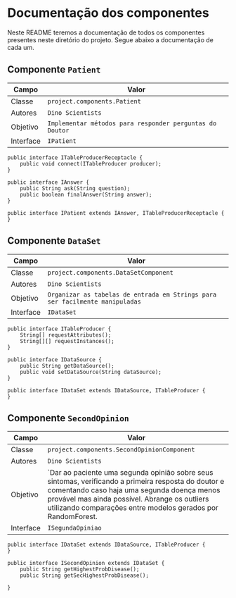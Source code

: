 # Documentação dos componentes
Neste README teremos a documentação de todos os componentes presentes neste diretório do projeto. Segue abaixo a documentação de cada um.

## Componente `Patient`
Campo | Valor
----- | -----
Classe | `project.components.Patient`
Autores | `Dino Scientists`
Objetivo | `Implementar métodos para responder perguntas do Doutor`
Interface | `IPatient`

```
public interface ITableProducerReceptacle {
    public void connect(ITableProducer producer);
}

public interface IAnswer {
    public String ask(String question);
    public boolean finalAnswer(String answer);
}

public interface IPatient extends IAnswer, ITableProducerReceptacle {
}
```

## Componente `DataSet`
Campo | Valor
----- | -----
Classe | `project.components.DataSetComponent`
Autores | `Dino Scientists`
Objetivo | `Organizar as tabelas de entrada em Strings para ser facilmente manipuladas`
Interface | `IDataSet`

```
public interface ITableProducer {
    String[] requestAttributes();
    String[][] requestInstances();
}

public interface IDataSource {
    public String getDataSource();
    public void setDataSource(String dataSource);
}

public interface IDataSet extends IDataSource, ITableProducer {
}
```

## Componente `SecondOpinion`
Campo | Valor
----- | -----
Classe | `project.components.SecondOpinionComponent`
Autores | `Dino Scientists`
Objetivo | `Dar ao paciente uma segunda opinião sobre seus sintomas, verificando a primeira resposta do doutor e comentando caso haja uma segunda doença menos provável mas ainda possível. Abrange os outliers utilizando comparações entre modelos gerados por RandomForest.
Interface | `ISegundaOpiniao`

```
public interface IDataSet extends IDataSource, ITableProducer {
}

public interface ISecondOpinion extends IDataSet {
    public String getHighestProbDisease();
    public String getSecHighestProbDisease();
    
}
```
